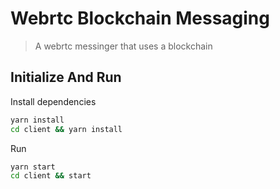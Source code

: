 # Webrtc Blockchain Messaging

> A webrtc messinger that uses a blockchain

## Initialize And Run

Install dependencies

```bash
yarn install
cd client && yarn install
```

Run

```bash
yarn start
cd client && start
```